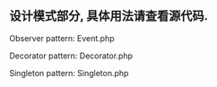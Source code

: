 ## 设计模式部分, 具体用法请查看源代码.  

Observer pattern: Event.php  

Decorator pattern: Decorator.php  

Singleton pattern: Singleton.php


